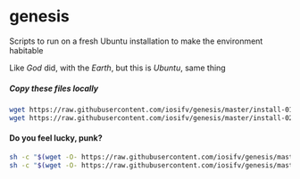 # genesis
Scripts to run on a fresh Ubuntu installation to make the environment habitable

Like *God* did, with the *Earth*, but this is *Ubuntu*, same thing


##### Copy these files locally
```bash
wget https://raw.githubusercontent.com/iosifv/genesis/master/install-01-ubuntu-system-apps.sh
wget https://raw.githubusercontent.com/iosifv/genesis/master/install-02-my-projects.sh
```


#### Do you feel lucky, punk?
```bash
sh -c "$(wget -O- https://raw.githubusercontent.com/iosifv/genesis/master/install-01-ubuntu-system-apps.sh)"
sh -c "$(wget -O- https://raw.githubusercontent.com/iosifv/genesis/master/install-02-my-projects.sh)"
```